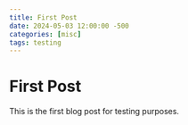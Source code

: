 ```yaml
---
title: First Post
date: 2024-05-03 12:00:00 -500
categories: [misc]
tags: testing
---
```


# First Post

This is the first blog post for testing purposes.